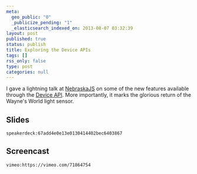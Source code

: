 ```yaml
---
meta:
  geo_public: "0"
  _publicize_pending: "1"
  _elasticsearch_indexed_on: 2013-08-07 03:32:39
layout: post
published: true
status: publish
title: Exploring the Device APIs
tags: []
rss_only: false
type: post
categories: null
---
```


I gave a lightning talk at <a href="http://nebraskajs.com/">NebraskaJS</a> on some of the new features available through the <a href="/diving-into-the-device-api/">Device API</a>. More importantly, it marks the glorious return of the Wayne's World light sensor.

## Slides

`speakerdeck:67add4e0e13e0130414402bec6403867`

## Screencast

`vimeo:https://vimeo.com/71864754`
